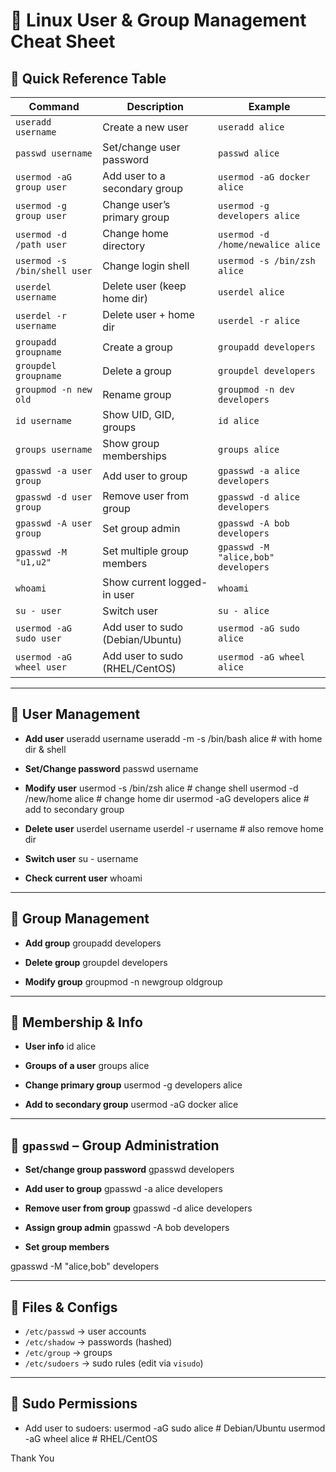 # 🐧 Linux User & Group Management Cheat Sheet

## 🔹 Quick Reference Table

| Command | Description | Example |
|---------|-------------|---------|
| `useradd username` | Create a new user | `useradd alice` |
| `passwd username` | Set/change user password | `passwd alice` |
| `usermod -aG group user` | Add user to a secondary group | `usermod -aG docker alice` |
| `usermod -g group user` | Change user’s primary group | `usermod -g developers alice` |
| `usermod -d /path user` | Change home directory | `usermod -d /home/newalice alice` |
| `usermod -s /bin/shell user` | Change login shell | `usermod -s /bin/zsh alice` |
| `userdel username` | Delete user (keep home dir) | `userdel alice` |
| `userdel -r username` | Delete user + home dir | `userdel -r alice` |
| `groupadd groupname` | Create a group | `groupadd developers` |
| `groupdel groupname` | Delete a group | `groupdel developers` |
| `groupmod -n new old` | Rename group | `groupmod -n dev developers` |
| `id username` | Show UID, GID, groups | `id alice` |
| `groups username` | Show group memberships | `groups alice` |
| `gpasswd -a user group` | Add user to group | `gpasswd -a alice developers` |
| `gpasswd -d user group` | Remove user from group | `gpasswd -d alice developers` |
| `gpasswd -A user group` | Set group admin | `gpasswd -A bob developers` |
| `gpasswd -M "u1,u2"` | Set multiple group members | `gpasswd -M "alice,bob" developers` |
| `whoami` | Show current logged-in user | `whoami` |
| `su - user` | Switch user | `su - alice` |
| `usermod -aG sudo user` | Add user to sudo (Debian/Ubuntu) | `usermod -aG sudo alice` |
| `usermod -aG wheel user` | Add user to sudo (RHEL/CentOS) | `usermod -aG wheel alice` |

---

## 🔹 User Management
- **Add user**
useradd username
useradd -m -s /bin/bash alice # with home dir & shell

- **Set/Change password**
passwd username

- **Modify user**
usermod -s /bin/zsh alice # change shell
usermod -d /new/home alice # change home dir
usermod -aG developers alice # add to secondary group

- **Delete user**
userdel username
userdel -r username # also remove home dir

- **Switch user**
su - username

- **Check current user**
whoami

---

## 🔹 Group Management
- **Add group**
groupadd developers

- **Delete group**
groupdel developers

- **Modify group**
groupmod -n newgroup oldgroup

---

## 🔹 Membership & Info
- **User info**
id alice

- **Groups of a user**
groups alice

- **Change primary group**
usermod -g developers alice

- **Add to secondary group**
usermod -aG docker alice

---

## 🔹 `gpasswd` – Group Administration
- **Set/change group password**
gpasswd developers

- **Add user to group**
gpasswd -a alice developers

- **Remove user from group**
gpasswd -d alice developers

- **Assign group admin**
gpasswd -A bob developers

- **Set group members**

gpasswd -M "alice,bob" developers
 
---

## 🔹 Files & Configs
- `/etc/passwd` → user accounts  
- `/etc/shadow` → passwords (hashed)  
- `/etc/group` → groups  
- `/etc/sudoers` → sudo rules (edit via `visudo`)  

---

## 🔹 Sudo Permissions
- Add user to sudoers:
usermod -aG sudo alice # Debian/Ubuntu
usermod -aG wheel alice # RHEL/CentOS


Thank You